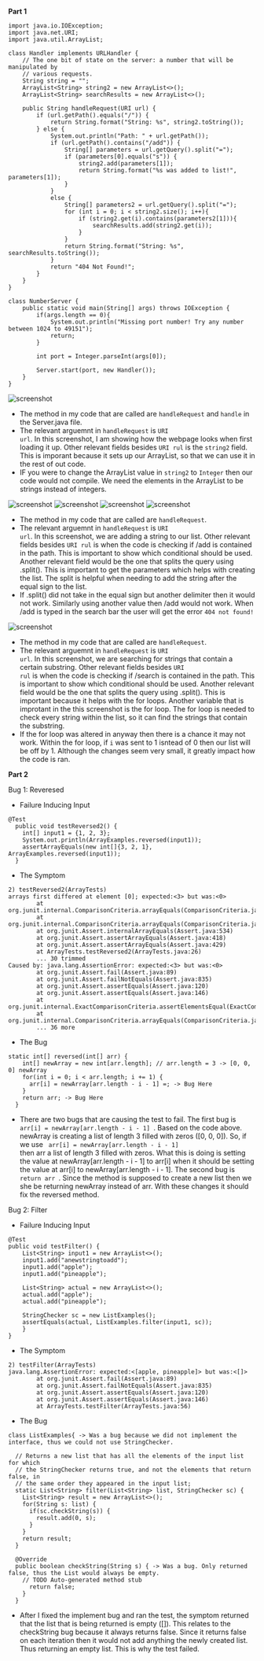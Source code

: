 **Part 1**
```
import java.io.IOException;
import java.net.URI;
import java.util.ArrayList;

class Handler implements URLHandler {
    // The one bit of state on the server: a number that will be manipulated by
    // various requests.
    String string = "";
    ArrayList<String> string2 = new ArrayList<>();
    ArrayList<String> searchResults = new ArrayList<>();
    
    public String handleRequest(URI url) {
        if (url.getPath().equals("/")) {
            return String.format("String: %s", string2.toString());
        } else {
            System.out.println("Path: " + url.getPath());
            if (url.getPath().contains("/add")) {
                String[] parameters = url.getQuery().split("=");
                if (parameters[0].equals("s")) {
                    string2.add(parameters[1]);
                    return String.format("%s was added to list!", parameters[1]);
                } 
            }
            else {
                String[] parameters2 = url.getQuery().split("=");
                for (int i = 0; i < string2.size(); i++){
                    if (string2.get(i).contains(parameters2[1])){
                        searchResults.add(string2.get(i));
                    }
                }
                return String.format("String: %s", searchResults.toString());
            }
            return "404 Not Found!";
        }
    }
}

class NumberServer {
    public static void main(String[] args) throws IOException {
        if(args.length == 0){
            System.out.println("Missing port number! Try any number between 1024 to 49151");
            return;
        }

        int port = Integer.parseInt(args[0]);

        Server.start(port, new Handler());
    }
}
```

![screenshot](images/4.png)

* The method in my code that are called are <code>handleRequest</code> and <code>handle</code> in the Server.java file.
* The relevant arguemnt in <code>handleRequest</code> is <code>URI url</code>. In this screenshot, I am showing how the webpage looks when first loading it up. Other relevant fields besides <code>URI rul</code> is the <code>string2</code> field. This is imporant because it sets up our ArrayList, so that we can use it in the rest of out code.
* IF you were to change the ArrayList value in <code>string2</code> to <code>Integer</code> then our code would not compile. We need the elements in the ArrayList to be strings instead of integers. 
	
![screenshot](images/1.png)
![screenshot](images/2.png)
![screenshot](images/6.png)
![screenshot](images/5.png)

* The method in my code that are called are <code>handleRequest</code>. 
* The relevant arguemnt in <code>handleRequest</code> is <code>URI url</code>. In this screenshot, we are adding a string to our list. Other relevant fields besides <code>URI rul</code> is when the code is checking if /add is contained in the path. This is important to show which conditional should be used. Another relevant field would be the one that splits the query using .split(). This is important to get the parameters which helps with creating the list. The split is helpful when needing to add the string after the equal sign to the list. 
* If .split() did not take in the equal sign but another delimiter then it would not work. Similarly using another value then /add would not work. When /add is typed in the search bar the user will get the error <code>404 not found!</code>

![screenshot](images/3.png)

* The method in my code that are called are <code>handleRequest</code>. 
* The relevant arguemnt in <code>handleRequest</code> is <code>URI url</code>. In this screenshot, we are searching for strings that contain a certain substring. Other relevant fields besides <code>URI rul</code> is when the code is checking if /search is contained in the path. This is important to show which conditional should be used. Another relevant field would be the one that splits the query using .split(). This is important because it helps with the for loops. Another variable that is improtant in the this screenshot is the for loop. The for loop is needed to check every string within the list, so it can find the strings that contain the substring. 
* If the for loop was altered in anyway then there is a chance it may not work. Within the for loop, if <code>i</code> was sent to 1 isntead of 0 then our list will be off by 1. Although the changes seem very small, it greatly impact how the code is ran. 


**Part 2**

Bug 1: Reveresed

* Failure Inducing Input
```
@Test
  public void testReversed2() {
    int[] input1 = {1, 2, 3};
    System.out.println(ArrayExamples.reversed(input1));
    assertArrayEquals(new int[]{3, 2, 1}, ArrayExamples.reversed(input1));
  }
 ```
* The Symptom
```
2) testReversed2(ArrayTests)
arrays first differed at element [0]; expected:<3> but was:<0>
        at org.junit.internal.ComparisonCriteria.arrayEquals(ComparisonCriteria.java:78)
        at org.junit.internal.ComparisonCriteria.arrayEquals(ComparisonCriteria.java:28)
        at org.junit.Assert.internalArrayEquals(Assert.java:534)
        at org.junit.Assert.assertArrayEquals(Assert.java:418)
        at org.junit.Assert.assertArrayEquals(Assert.java:429)
        at ArrayTests.testReversed2(ArrayTests.java:26)
        ... 30 trimmed
Caused by: java.lang.AssertionError: expected:<3> but was:<0>
        at org.junit.Assert.fail(Assert.java:89)
        at org.junit.Assert.failNotEquals(Assert.java:835)
        at org.junit.Assert.assertEquals(Assert.java:120)
        at org.junit.Assert.assertEquals(Assert.java:146)
        at org.junit.internal.ExactComparisonCriteria.assertElementsEqual(ExactComparisonCriteria.java:8)
        at org.junit.internal.ComparisonCriteria.arrayEquals(ComparisonCriteria.java:76)
        ... 36 more
```

* The Bug
```
static int[] reversed(int[] arr) {
    int[] newArray = new int[arr.length]; // arr.length = 3 -> [0, 0, 0] newArray
    for(int i = 0; i < arr.length; i += 1) {
      arr[i] = newArray[arr.length - i - 1] =; -> Bug Here
    }
    return arr; -> Bug Here
  }
```
*  There are two bugs that are causing the test to fail. The first bug is <code> arr[i] = newArray[arr.length - i - 1] </code>. Based on the code above. newArray is creating a list of length 3 filled with zeros ([0, 0, 0]). So, if we use <code> arr[i] = newArray[arr.length - i - 1] </code> then arr a list of length 3 filled with zeros. What this is doing is setting the value at newArray[arr.length - i - 1] to arr[i] when it should be setting the value at arr[i] to newArray[arr.length - i - 1]. The second bug is <code> return arr </code>. Since the method is supposed to create a new list then we she be returning newArray instead of arr. With these changes it should fix the reversed method. 


Bug 2: Filter

* Failure Inducing Input
```
@Test 
public void testFilter() {
    List<String> input1 = new ArrayList<>();
    input1.add("anewstringtoadd");
    input1.add("apple");
    input1.add("pineapple");

    List<String> actual = new ArrayList<>();
    actual.add("apple");
    actual.add("pineapple");
    
    StringChecker sc = new ListExamples();
    assertEquals(actual, ListExamples.filter(input1, sc));
	}
}
```
* The Symptom
```
2) testFilter(ArrayTests)
java.lang.AssertionError: expected:<[apple, pineapple]> but was:<[]>
        at org.junit.Assert.fail(Assert.java:89)
        at org.junit.Assert.failNotEquals(Assert.java:835)
        at org.junit.Assert.assertEquals(Assert.java:120)
        at org.junit.Assert.assertEquals(Assert.java:146)
        at ArrayTests.testFilter(ArrayTests.java:56)

```
* The Bug
```
class ListExamples{ -> Was a bug because we did not implement the interface, thus we could not use StringChecker. 

  // Returns a new list that has all the elements of the input list for which
  // the StringChecker returns true, and not the elements that return false, in
  // the same order they appeared in the input list;
  static List<String> filter(List<String> list, StringChecker sc) {
    List<String> result = new ArrayList<>();
    for(String s: list) {
      if(sc.checkString(s)) {
        result.add(0, s);
      }
    }
    return result;
  }
  
  @Override
  public boolean checkString(String s) { -> Was a bug. Only returned false, thus the List would always be empty.
    // TODO Auto-generated method stub
      return false; 
    }
  }
```
* After I fixed the implement bug and ran the test, the symptom returned that the list that is being returned is empty ([]). This relates to the checkString bug because it always returns false. Since it returns false on each iteration then it would not add anything the newly created list. Thus returning an empty list. This is why the test failed. 
